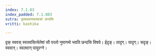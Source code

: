 ```yaml
---
index: 7.1.83
index_padded: 7.1.083
sutra: दृक्स्ववस्स्वतवसां छन्दसि
vritti: kashika

---
```

दृक् स्ववस् स्वतवसित्येतेषां सौ परतो नुमागमो भवति छन्दसि विषये। ईदृङ्। तादृग्। यादृग्। सदृङ्। स्ववान्। स्वतवान् पायुरग्ने।